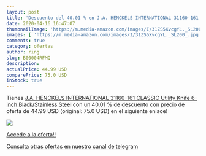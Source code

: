 ```yaml
---
layout: post
title: 'Descuento del 40.01 % en J.A. HENCKELS INTERNATIONAL 31160-161 CL'
date: 2020-04-16 16:47:07
thumbnailImage: 'https://m.media-amazon.com/images/I/31ZS5XvcgYL._SL200_.jpg'
images: [ 'https://m.media-amazon.com/images/I/31ZS5XvcgYL._SL200_.jpg' ]
comments: true
category: ofertas
author: ring
slug: B00004RFMQ
description:
actualPrice: 44.99 USD
comparePrice: 75.0 USD
inStock: true
---
```


Tienes [J.A. HENCKELS INTERNATIONAL 31160-161 CLASSIC Utility Knife  6-inch  Black/Stainless Steel](https://www.amazon.com/dp/B00004RFMQ/?tag=redken08-20) con un 40.01 % de descuento con precio de oferta de 44.99 USD (original: 75.0 USD) en el siguiente enlace!

[![](https://m.media-amazon.com/images/I/31ZS5XvcgYL._SL200_.jpg)](https://www.amazon.com/dp/B00004RFMQ/?tag=redken08-20)

[Accede a la oferta!!](https://www.amazon.com/dp/B00004RFMQ/?tag=redken08-20)

[Consulta otras ofertas en nuestro canal de telegram](https://t.me/s/ofertas25)
